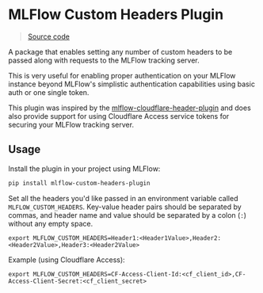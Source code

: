 # MLFlow Custom Headers Plugin

> [Source code](https://github.com/yakkomajuri/mlflow_custom_headers_plugin)

A package that enables setting any number of custom headers to be passed along with requests to the MLFlow tracking server.

This is very useful for enabling proper authentication on your MLFlow instance beyond MLFlow's simplistic authentication capabilities using basic auth or one single token.

This plugin was inspired by the [mlflow-cloudflare-header-plugin](https://pypi.org/project/mlflow-cloudflare-header-plugin/) and does also provide support for using Cloudflare Access service tokens for securing your MLFlow tracking server.

## Usage

Install the plugin in your project using MLFlow:

```bash
pip install mlflow-custom-headers-plugin
```

Set all the headers you'd like passed in an environment variable called `MLFLOW_CUSTOM_HEADERS`. Key-value header pairs should be separated by commas, and header name and value should be separated by a colon (`:`) without any empty space.

```
export MLFLOW_CUSTOM_HEADERS=Header1:<Header1Value>,Header2:<Header2Value>,Header3:<Header2Value>
```

Example (using Cloudflare Access):

```
export MLFLOW_CUSTOM_HEADERS=CF-Access-Client-Id:<cf_client_id>,CF-Access-Client-Secret:<cf_client_secret>
```


